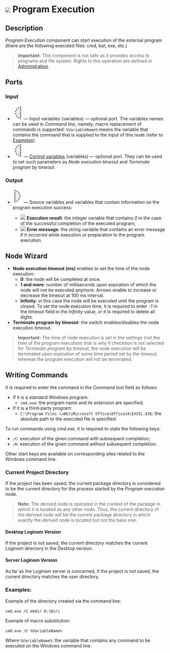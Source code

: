 # ![ ](../../images/icons/components/execcmd_default.svg) Program Execution

## Description

*Program Execution* component can start execution of the external program (there are the following executed files: cmd, bat, exe, etc.)

> **Important:** This component is not safe as it provides access to programs and file system. Rights to this operation are defined in [Administration](../../admin/parameters.md).

## Ports

### Input

* ![ ](../../images/icons/app/node/ports/inputs-optional/variable_inactive.svg) — Input variables (variables) — optional port. The variables names can be used in *Command line*, namely, macro replacement of commands is supported: ```%VariableName%``` means the variable that contains the command that is supplied to the input of this node (refer to [Examples](#primery)).
* ![ ](../../images/icons/app/node/ports/inputs-optional/variable_inactive.svg) — [Control variables](../../scenario/variables/control-variables.md) (variables) — optional port. They can be used to set such parameters as *Node execution timeout* and *Terminate program by timeout*.

### Output

* ![ ](../../images/icons/app/node/ports/outputs-optional/variable_inactive.svg) — Source variables and variables that contain information on the program execution success:

   * ![ ](../../images/icons/data-types/integer_default.svg) **Execution result**: the integer variable that contains *0* in the case of the successful completion of the executed program;
   * ![ ](../../images/icons/data-types/string_default.svg) **Error message**: the string variable that contains an error message if it occurred while execution or preparation to the program execution.

## Node Wizard

* **Node execution timeout (ms)** enables to set the time of the node execution:
   * **0**: the node will be completed at once.
   * **1 and more**: number of milliseconds upon expiration of which the node will not be executed anymore. Arrows enable to increase or decrease the timeout at 100 ms interval.
   * **Infinity**: in this case the node will be executed until the program is closed. To set the node execution time, it is required to enter *-1* in the timeout field in the *Infinity* value, or it is required to delete all digits.
* **Terminate program by timeout**: the switch enables/disables the node execution timeout.

> **Important:** The time of node execution is set in the settings (not the time of the program execution) that is why if checkbox is not selected for *Terminate program by timeout*, the node execution will be terminated upon expiration of some time period set by the timeout, whereas the program execution will not be terminated.

## Writing Commands

It is required to enter the command in the *Command text* field as follows:

* If it is a standard Windows program:
   * ```cmd.exe```: the program name and its extension are specified.
* If it is a third-party program:
   * ```C:\Program Files (x86)\Microsoft Office\Office14\EXCEL.EXE```: the absolute path to the executed file is specified.

To run commands using *cmd.exe*, it is required to state the following keys:

* ```/C```: execution of the given command with subsequent completion;
* ```/K```: execution of the given command without subsequent completion.

Other start keys are available on corresponding sites related to the Windows command line.

### Current Project Directory

If the project has been saved, the current package directory is considered to be the current directory for the process started by the *Program execution* node.

> **Note:** The derived node is operated in the context of the package in which it is located as any other node. Thus, the current directory of the derived node will be the current package directory in which exactly the derived node is located but not the base one.

#### Desktop Loginom Version

If the project is not saved, the current directory matches the current Loginom directory in the Desktop version.

#### Server Loginom Version

As far as the Loginom server is concerned, if the project is not saved, the current directory matches the user directory.

### Examples:

Example of the directory created via the command line:

```cmd.exe /C mkdir D:\Dir\```

Example of macro substitution:

```cmd.exe /C %VariableName%```

Where ```%VariableName%```: the variable that contains any command to be executed on the Windows command line.
